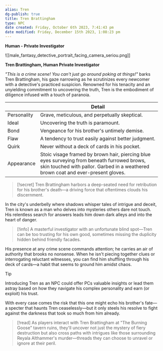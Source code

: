 ```yaml
---
alias: Tren
dg-publish: true
title: Tren Brattingham
type: NPC
date created: Friday, October 6th 2023, 7:41:43 pm
date modified: Friday, December 15th 2023, 1:08:23 pm
---
```


**Human - Private Investigator**

![[male_fantasy_detective_portrait_facing_camera_seriou.png]]

**Tren Brattingham, Human Private Investigator**

_"This is a crime scene! You can't just go around poking at things!"_ barks Tren Brattingham, his gaze narrowing as he scrutinizes every newcomer with a detective's practiced suspicion. Renowned for his tenacity and an unyielding commitment to uncovering the truth, Tren is the embodiment of diligence infused with a touch of paranoia.

|                | Detail                                          |
| ---------------|-------------------------------------------------|
| Personality    | Grave, meticulous, and perpetually skeptical.   |
| Ideal          | Uncovering the truth is paramount.              |
| Bond           | Vengeance for his brother's untimely demise.    |
| Flaw           | A tendency to trust easily against better judgment. |
| Quirk          | Never without a deck of cards in his pocket.    |
| Appearance     | Stoic visage framed by brown hair, piercing blue eyes surveying from beneath furrowed brows, skin touched with pallor. Garbed in a weathered brown coat and ever-present gloves.

>[!secret]
>Tren Brattingham harbors a deep-seated need for retribution for his brother's death—a driving force that oftentimes clouds his discernment.

In the city's underbelly where shadows whisper tales of intrigue and deceit, Tren is known as a man who delves into mysteries others dare not touch. His relentless search for answers leads him down dark alleys and into the heart of danger.

>[!info]
>A masterful investigator with an unfortunate blind spot—Tren can be too trusting for his own good, sometimes missing the duplicity hidden behind friendly facades.

His presence at any crime scene commands attention; he carries an air of authority that brooks no nonsense. When he isn't piecing together clues or interrogating reluctant witnesses, you can find him shuffling through his deck of cards—a habit that seems to ground him amidst chaos.

>[!tip]
>Introducing Tren as an NPC could offer PCs valuable insights or lead them astray based on how they navigate his complex personality and earn (or exploit) his trust.

With every case comes the risk that this one might echo his brother's fate—a specter that haunts Tren ceaselessly—but it only steels his resolve to fight against the darkness that took so much from him already.

>[!read]
>As players interact with Tren Brattingham at "The Burning Goose" tavern ruins, they'll uncover not just the mystery of fiery destruction but also cross paths with intrigues like those surrounding Reyala Althammer's murder—threads they can choose to unravel or ignore at their peril.
